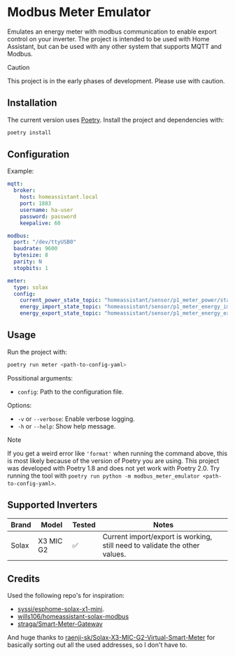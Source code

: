 # Modbus Meter Emulator

Emulates an energy meter with modbus communication to enable export control on your inverter.
The project is intended to be used with Home Assistant, but can be used with any other system that supports MQTT and Modbus.

> [!CAUTION]
> This project is in the early phases of development. Please use with caution.

## Installation

The current version uses [Poetry](https://python-poetry.org).
Install the project and dependencies with:

```bash
poetry install
```

## Configuration

Example:

```yaml
mqtt:
  broker:
    host: homeassistant.local
    port: 1883
    username: ha-user
    password: password
    keepalive: 60

modbus:
  port: "/dev/ttyUSB0"
  baudrate: 9600
  bytesize: 8
  parity: N
  stopbits: 1

meter:
  type: solax
  config:
    current_power_state_topic: "homeassistant/sensor/p1_meter_power/state"
    energy_import_state_topic: "homeassistant/sensor/p1_meter_energy_import/state"
    energy_export_state_topic: "homeassistant/sensor/p1_meter_energy_export/state"
```

## Usage

Run the project with:

```bash
poetry run meter <path-to-config-yaml>
```
Possitional arguments:
- `config`: Path to the configuration file.

Options:
- `-v` or `--verbose`: Enable verbose logging.
- `-h` or `--help`: Show help message.

> [!NOTE]
> If you get a weird error like `'format'` when running the command above, this is most likely because of the version of Poetry you are using.
> This project was developed with Poetry 1.8 and does not yet work with Poetry 2.0.
> Try running the tool with `poetry run python -m modbus_meter_emulator <path-to-config-yaml>`.

## Supported Inverters

| Brand | Model     | Tested             | Notes                                                                      |
|-------|-----------|--------------------|----------------------------------------------------------------------------|
| Solax | X3 MIC G2 | :white_check_mark: | Current import/export is working, still need to validate the other values. |

## Credits

Used the following repo's for inspiration:

- [syssi/esphome-solax-x1-mini](https://github.com/syssi/esphome-solax-x1-mini/).
- [wills106/homeassistant-solax-modbus](https://github.com/wills106/homeassistant-solax-modbus)
- [straga/Smart-Meter-Gateway](https://github.com/straga/Smart-Meter-Gateway)

And huge thanks
to [raenji-sk/Solax-X3-MIC-G2-Virtual-Smart-Meter](https://github.com/raenji-sk/Solax-X3-MIC-G2-Virtual-Smart-Meter) for
basically sorting out all the used addresses, so I don't have to.
